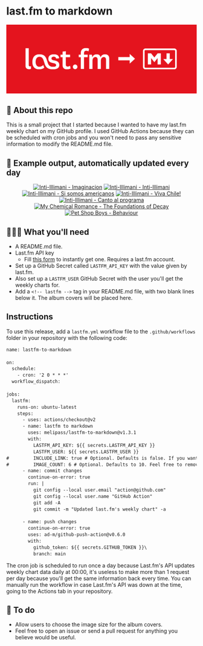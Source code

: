 # last.fm to markdown

![banner](banner.png)

## 🤖 About this repo
This is a small project that I started because I wanted to have my last.fm weekly chart on my GitHub profile. I used GitHub Actions because they can be scheduled with cron jobs and you won't need to pass any sensitive information to modify the README.md file.

## 🎵 Example output, automatically updated every day
<!-- lastfm -->
<p align="center"><a href="https://www.last.fm/music/Inti-Illimani/Imaginacion"><img src="https://lastfm.freetls.fastly.net/i/u/64s/511524241b42421f9be12d52dd1d2028.jpg" title="Inti-Illimani - Imaginacion"></a> <a href="https://www.last.fm/music/Inti-Illimani/Inti-Illimani"><img src="https://lastfm.freetls.fastly.net/i/u/64s/d9f03fc864e26e83746cfdf0b53d1a5b.jpg" title="Inti-Illimani - Inti-Illimani"></a> <a href="https://www.last.fm/music/Inti-Illimani/Si+somos+americanos"><img src="https://lastfm.freetls.fastly.net/i/u/64s/27d710fe925541de9c0e2518ffb8691b.jpg" title="Inti-Illimani - Si somos americanos"></a> <a href="https://www.last.fm/music/Inti-Illimani/Viva+Chile!"><img src="https://lastfm.freetls.fastly.net/i/u/64s/f90ec2b97d8c080345e455cbe6b09ba0.jpg" title="Inti-Illimani - Viva Chile!"></a> <a href="https://www.last.fm/music/Inti-Illimani/Canto+al+programa"><img src="https://lastfm.freetls.fastly.net/i/u/64s/2917fe30c7454900aca680dd4bffe1a9.jpg" title="Inti-Illimani - Canto al programa"></a> <a href="https://www.last.fm/music/My+Chemical+Romance/The+Foundations+of+Decay"><img src="https://lastfm.freetls.fastly.net/i/u/64s/55e0eb295310209bd9b9271092460187.jpg" title="My Chemical Romance - The Foundations of Decay"></a> <a href="https://www.last.fm/music/Pet+Shop+Boys/Behaviour"><img src="https://lastfm.freetls.fastly.net/i/u/64s/99988f9b3fdd7a0dd973f2ad6f10baff.png" title="Pet Shop Boys - Behaviour"></a> </p>

          
## 👩🏽‍💻 What you'll need
* A README.md file.
* Last.fm API key
  * Fill [this form](https://www.last.fm/api/account/create) to instantly get one. Requires a last.fm account.
* Set up a GitHub Secret called ```LASTFM_API_KEY``` with the value given by last.fm.
* Also set up a ```LASTFM_USER``` GitHub Secret with the user you'll get the weekly charts for.
* Add a ```<!-- lastfm -->``` tag in your README.md file, with two blank lines below it. The album covers will be placed here.

## Instructions
To use this release, add a ```lastfm.yml``` workflow file to the ```.github/workflows``` folder in your repository with the following code:
```diff
name: lastfm-to-markdown

on:
  schedule:
    - cron: '2 0 * * *'
  workflow_dispatch:

jobs:
  lastfm:
    runs-on: ubuntu-latest
    steps:
      - uses: actions/checkout@v2
      - name: lastfm to markdown
        uses: melipass/lastfm-to-markdown@v1.3.1
        with:
          LASTFM_API_KEY: ${{ secrets.LASTFM_API_KEY }}
          LASTFM_USER: ${{ secrets.LASTFM_USER }}
#         INCLUDE_LINK: true # Optional. Defaults is false. If you want to include the link to the album page, set this to true.
#         IMAGE_COUNT: 6 # Optional. Defaults to 10. Feel free to remove this line if you want.
      - name: commit changes
        continue-on-error: true
        run: |
          git config --local user.email "action@github.com"
          git config --local user.name "GitHub Action"
          git add -A
          git commit -m "Updated last.fm's weekly chart" -a

      - name: push changes
        continue-on-error: true
        uses: ad-m/github-push-action@v0.6.0
        with:
          github_token: ${{ secrets.GITHUB_TOKEN }}\
          branch: main
```
The cron job is scheduled to run once a day because Last.fm's API updates weekly chart data daily at 00:00, it's useless to make more than 1 request per day because you'll get the same information back every time. You can manually run the workflow in case Last.fm's API was down at the time, going to the Actions tab in your repository.

## 🚧 To do
* Allow users to choose the image size for the album covers.
* Feel free to open an issue or send a pull request for anything you believe would be useful.
